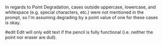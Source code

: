 In regards to Point Degradation, cases outside uppercase, lowercase, and whitespace (e.g. special characters, etc.) were not mentioned in the prompt, so I'm assuming degrading by a point value of one for these cases is okay.

#edit
Edit will only edit text if the pencil is fully functional (i.e. neither the point nor eraser are dull).